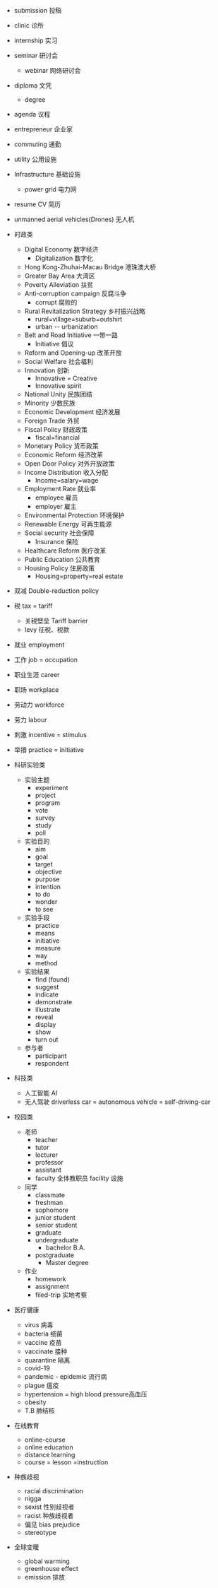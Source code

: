 - submission 投稿
- clinic 诊所
- internship 实习
- seminar 研讨会
  - webinar 网络研讨会
- diploma 文凭
  - degree
- agenda 议程
- entrepreneur 企业家
- commuting 通勤
- utility 公用设施
- Infrastructure 基础设施
  - power grid 电力网
- resume CV 简历
- unmanned aerial vehicles(Drones) 无人机
- 时政类
  - Digital Economy 数字经济
    - Digitalization 数字化
  - Hong Kong-Zhuhai-Macau Bridge 港珠澳大桥
  - Greater Bay Area 大湾区
  - Poverty Alleviation 扶贫
  - Anti-corruption campaign 反腐斗争
    - corrupt 腐败的
  - Rural Revitalization Strategy 乡村振兴战略
    - rural=village=suburb=outshirt
    - urban -- urbanization
  - Belt and Road Initiative 一带一路
    - Initiative 倡议
  - Reform and Opening-up 改革开放
  - Social Welfare 社会福利
  - Innovation 创新
    - Innovative = Creative
    - Innovative spirit
  - National Unity 民族团结
  - Minority 少数民族
  - Economic Development 经济发展
  - Foreign Trade 外贸
  - Fiscal Policy 财政政策
    - fiscal=financial
  - Monetary Policy 货币政策
  - Economic Reform 经济改革
  - Open Door Policy 对外开放政策
  - Income Distribution 收入分配
    - Income=salary=wage
  - Employment Rate 就业率
    - employee 雇员
    - employer 雇主
  - Environmental Protection 环境保护
  - Renewable Energy 可再生能源
  - Social security 社会保障
    - Insurance 保险
  - Healthcare Reform 医疗改革
  - Public Education 公共教育
  - Housing Policy 住房政策
    - Housing=property=real estate
- 双减 Double-reduction policy
- 税 tax = tariff
  - 关税壁垒 Tariff barrier
  - levy 征税、税款
- 就业 employment 
- 工作 job = occupation
- 职业生涯 career 
- 职场 workplace 
- 劳动力 workforce 
- 劳力 labour
- 刺激 incentive = stimulus
- 举措 practice = initiative
- 科研实验类
  - 实验主题
    - experiment
    - project
    - program
    - vote
    - survey
    - study
    - poll
  - 实验目的
    - aim
    - goal
    - target
    - objective
    - purpose
    - intention
    - to do
    - wonder
    - to see
  - 实验手段
    - practice
    - means
    - initiative
    - measure
    - way
    - method
  - 实验结果
    - find (found)
    - suggest
    - indicate
    - demonstrate
    - illustrate
    - reveal
    - display
    - show
    - turn out
  - 参与者
    - participant
    - respondent
- 科技类
  - 人工智能 AI
  - 无人驾驶 driverless car = autonomous vehicle = self-driving-car

- 校园类
  - 老师
    - teacher
    - tutor
    - lecturer
    - professor
    - assistant
    - faculty 全体教职员   facility 设施
  - 同学
    - classmate
    - freshman
    - sophomore
    - junior student
    - senior student
    - graduate
    - undergraduate
      - bachelor  B.A.
    - postgraduate
      - Master degree
  - 作业
    - homework
    - assignment
    - filed-trip 实地考察
- 医疗健康
  - virus 病毒
  - bacteria 细菌
  - vaccine 疫苗
  - vaccinate 接种
  - quarantine 隔离
  - covid-19
  - pandemic - epidemic 流行病
  - plague 瘟疫
  - hypertension = high blood pressure高血压
  - obesity
  - T.B 肺结核
- 在线教育
  - online-course
  - online education
  - distance learning
  - course = lesson =instruction
- 种族歧视
  - racial discrimination
  - nigga
  - sexist 性别歧视者
  - racist 种族歧视者
  - 偏见 bias prejudice
  - stereotype
- 全球变暖
  - global warming
  - greenhouse effect
  - emission 排放